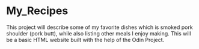 # My_Recipes

This project will describe some of my favorite dishes which is smoked 
pork shoulder (pork butt), while also listing other meals I enjoy making. This will be a basic HTML website built with the help of the Odin Project.
